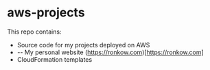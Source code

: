 # aws-projects

This repo contains:
- Source code for my projects deployed on AWS
- -- My personal website (https://ronkow.com)[https://ronkow.com]
- CloudFormation templates
